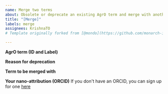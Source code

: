 ```yaml
---
name: Merge two terms
about: Obsolete or deprecate an existing AgrO term and merge with another Mondo term
title: "[Merge]"
labels: merge
assignees: KrishnaTO
# Template originally forked from [@mondo](https://github.com/monarch-initiative/mondo/tree/master/.github/ISSUE_TEMPLATE)

---
```


**AgrO term (ID and Label)**


**Reason for deprecation**


**Term to be merged with**


**Your nano-attribution (ORCID)**
If you don't have an ORCID, you can sign up for one [here](https://orcid.org/)
